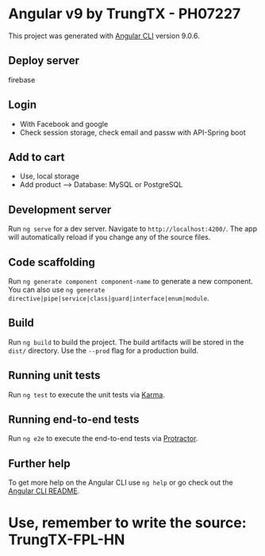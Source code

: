 # Angular v9 by TrungTX - PH07227

This project was generated with [Angular CLI](https://github.com/angular/angular-cli) version 9.0.6.

## Deploy server

firebase

## Login

- With Facebook and google
- Check session storage, check email and passw with API-Spring boot

## Add to cart

- Use, local storage
- Add product --> Database: MySQL or PostgreSQL

## Development server

Run `ng serve` for a dev server. Navigate to `http://localhost:4200/`. The app will automatically reload if you change any of the source files.

## Code scaffolding

Run `ng generate component component-name` to generate a new component. You can also use `ng generate directive|pipe|service|class|guard|interface|enum|module`.

## Build

Run `ng build` to build the project. The build artifacts will be stored in the `dist/` directory. Use the `--prod` flag for a production build.

## Running unit tests

Run `ng test` to execute the unit tests via [Karma](https://karma-runner.github.io).

## Running end-to-end tests

Run `ng e2e` to execute the end-to-end tests via [Protractor](http://www.protractortest.org/).

## Further help

To get more help on the Angular CLI use `ng help` or go check out the [Angular CLI README](https://github.com/angular/angular-cli/blob/master/README.md).

# Use, remember to write the source: TrungTX-FPL-HN
